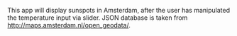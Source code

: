 This app will display sunspots in Amsterdam, after the user has manipulated the temperature input via slider.
JSON database is taken from http://maps.amsterdam.nl/open_geodata/.

